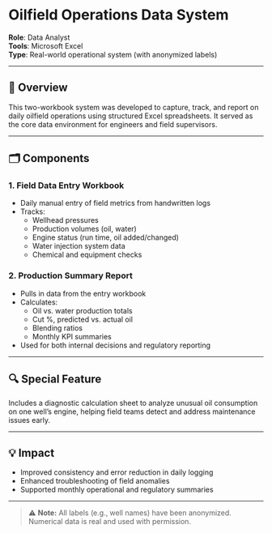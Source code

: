 # Oilfield Operations Data System

**Role**: Data Analyst  
**Tools**: Microsoft Excel  
**Type**: Real-world operational system (with anonymized labels)

---

## 📘 Overview

This two-workbook system was developed to capture, track, and report on daily oilfield operations using structured Excel spreadsheets. It served as the core data environment for engineers and field supervisors.

---

## 🗂️ Components

### 1. Field Data Entry Workbook
- Daily manual entry of field metrics from handwritten logs
- Tracks:
  - Wellhead pressures
  - Production volumes (oil, water)
  - Engine status (run time, oil added/changed)
  - Water injection system data
  - Chemical and equipment checks

### 2. Production Summary Report
- Pulls in data from the entry workbook
- Calculates:
  - Oil vs. water production totals
  - Cut %, predicted vs. actual oil
  - Blending ratios
  - Monthly KPI summaries
- Used for both internal decisions and regulatory reporting

---

## 🔍 Special Feature

Includes a diagnostic calculation sheet to analyze unusual oil consumption on one well’s engine, helping field teams detect and address maintenance issues early.

---

## 💡 Impact

- Improved consistency and error reduction in daily logging
- Enhanced troubleshooting of field anomalies
- Supported monthly operational and regulatory summaries

---

> ⚠️ **Note:** All labels (e.g., well names) have been anonymized. Numerical data is real and used with permission.
